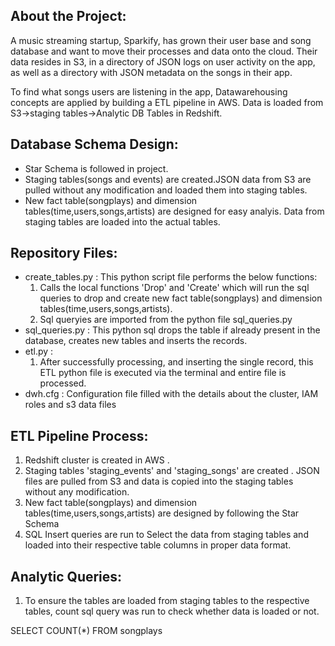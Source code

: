 About the Project:
------------------
A music streaming startup, Sparkify, has grown their user base and song database and want to move their processes and data onto the cloud. Their data resides in S3, in a directory of JSON logs on user activity on the app, as well as a directory with JSON metadata on the songs in their app.

To find what songs users are listening in the app, Datawarehousing concepts are applied by building a ETL pipeline in AWS. Data is loaded from S3->staging tables->Analytic DB Tables in Redshift.

Database Schema Design:
-----------------------
- Star Schema is followed in project.
- Staging tables(songs and events) are created.JSON data from S3 are pulled without any modification and loaded them into staging tables. 
- New fact table(songplays) and dimension tables(time,users,songs,artists) are designed for easy analyis.  Data from staging tables are loaded into the actual tables.

Repository Files: 
-----------------

- create_tables.py : This python script file performs the below functions:
    1. Calls the local functions 'Drop' and 'Create' which will run the sql queries to drop and create new fact table(songplays) and dimension tables(time,users,songs,artists). 
    2. Sql queryies are imported from the python file sql_queries.py 
- sql_queries.py : This python sql drops the table if already present in the database, creates new tables and inserts the records.
- etl.py : 
    1. After successfully processing, and inserting the single record, this ETL python file is executed via the terminal and entire file is processed. 
- dwh.cfg : Configuration file filled with the details about the cluster, IAM roles and s3 data files

ETL Pipeline Process:
---------------------
1. Redshift cluster is created in AWS .
2. Staging tables 'staging_events' and 'staging_songs' are created . JSON files are pulled from S3 and data is copied into the staging tables without any modification.
3. New fact table(songplays) and dimension tables(time,users,songs,artists) are designed by following the Star Schema
4. SQL Insert queries are run to Select the data from staging tables and loaded into their respective table columns in proper data format.

Analytic Queries:
-----------------
1. To ensure the tables are loaded from staging tables to the respective tables, count sql query was run to check whether data is loaded or not.

SELECT COUNT(*)
FROM songplays

